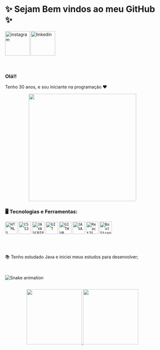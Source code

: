 

<!--

**GabriellyBP/GabriellyBP** is a ✨ _special_ ✨ repository because its `README.md` (this file) appears on your GitHub profile.

Here are some ideas to get you started:

- 🔭 I’m currently working on ...
- 🌱 I’m currently learning ...
- 👯 I’m looking to collaborate on ...
- 🤔 I’m looking for help with ...
- 💬 Ask me about ...
- 📫 How to reach me: ...
- 😄 Pronouns: ...
- ⚡ Fun fact: ...
  🤿
  📷
  ☕
  🎮
  🙃
-->

</br>
</br>

<div dsplay="inline-block">
 
  <h1 align="left">✨ Sejam Bem vindos ao meu GitHub ✨</h1>
  
 <a href="https://www.instagram.com/gbreganhola/">
    <img align="left" width="80px" src="https://i.ibb.co/qkGSp1D/instagram.png" alt="instagram" style="vertical-align:top;">
  </a> 
  <a href="https://www.linkedin.com/in/gabrielly-breganhola-7494a318b/">
    <img width="80px" src="https://i.ibb.co/RyZx12b/linkedin.png" alt="linkedin" style="vertical-align:top;">
  </a>
</div>



</br>
</br>

### Olá!!

Tenho 30 anos, e sou iniciante na programação ❤

<p align="center">
  <img src="https://c.tenor.com/cuw6u4jbOuMAAAAC/cat-work-laptop.gif" width="350">
</p>


### 🖥️ Tecnologias e Ferramentas: 

<code><img width="40px" src="https://cdn.jsdelivr.net/gh/devicons/devicon/icons/html5/html5-original-wordmark.svg" title = "HTML5"/></code>
<code><img width="40px" src="https://cdn.jsdelivr.net/gh/devicons/devicon/icons/css3/css3-original-wordmark.svg" title = "CSS3"/></code>
<code><img width="40px" src="https://cdn.jsdelivr.net/gh/devicons/devicon/icons/javascript/javascript-original.svg" title = "JAVASCRIPT"/></code>
<code><img width="40px" src="https://cdn.jsdelivr.net/gh/devicons/devicon/icons/git/git-original.svg" title = "GIT"/></code>
<code><img width="40px" src="https://cdn.jsdelivr.net/gh/devicons/devicon/icons/github/github-original.svg" title = "GITHUB"/></code>
<code><img width="40px" src="https://cdn.jsdelivr.net/gh/devicons/devicon/icons/java/java-original.svg" title = "JAVA"/></code>
<code><img width="40px" src="https://cdn.jsdelivr.net/gh/devicons/devicon/icons/react/react-original.svg" title="ReactJS"/></code>
<code><img width="40px" src="https://cdn.jsdelivr.net/gh/devicons/devicon/icons/bootstrap/bootstrap-original.svg" title="BootStrap"/></code>


</br>
</br>

<div display="inline-block">
 <p align="left">📚 Tenho estudado Java e iniciei meus estudos para desenvolver;</p>

</br>



![Snake animation](https://github.com/GabriellyBP/GabriellyBP/blob/output/github-contribution-grid-snake.svg)



##
<p align="center">
<a href="https://github.com/GabriellyBP">
  <img height="180em" src="https://github-readme-stats-eight-theta.vercel.app/api?username=GabriellyBP&show_icons=true&theme=algolia&include_all_commits=true&count_private=true"/>
  <img height="180em" src="https://github-readme-stats-eight-theta.vercel.app/api/top-langs/?username=GabriellyBP&layout=compact&langs_count=8&theme=algolia"/>
</a>
</p>

